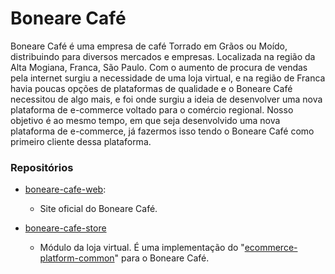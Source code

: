 # Boneare Café

Boneare Café é uma empresa de café Torrado em Grãos ou Moído, distribuindo para diversos mercados e empresas. 
Localizada na região da Alta Mogiana, Franca, São Paulo. Com o aumento de procura de vendas pela internet 
surgiu a necessidade de uma loja virtual, e na região de Franca havia poucas opções de plataformas de 
qualidade e o Boneare Café necessitou de algo mais, e foi onde surgiu a ideia de desenvolver uma nova 
plataforma de e-commerce voltado para o comércio regional. Nosso objetivo é ao mesmo tempo, em que seja 
desenvolvido uma nova plataforma de e-commerce, já fazermos isso tendo o Boneare Café como primeiro cliente 
dessa plataforma.

### Repositórios

- [boneare-cafe-web](https://github.com/italodeandra/boneare-cafe-web):
  - Site oficial do Boneare Café.
  
- [boneare-cafe-store](https://github.com/italodeandra/boneare-cafe-store)
  - Módulo da loja virtual. É uma implementação do 
    "[ecommerce-platform-common](https://github.com/italodeandra/ecommerce-platform-common)" para o 
    Boneare Café.